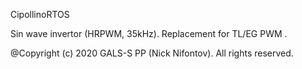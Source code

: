 CipollinoRTOS 

Sin wave invertor (HRPWM, 35kHz). Replacement for TL/EG PWM .

@Copyright (c) 2020 GALS-S PP (Nick Nifontov). All rights reserved.